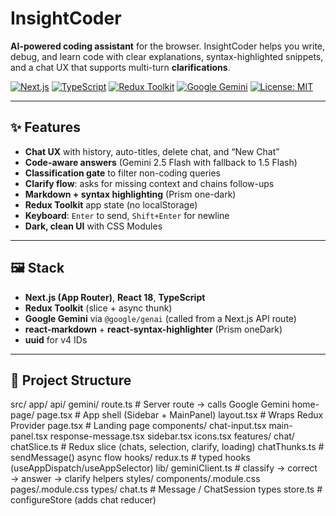 # InsightCoder

**AI-powered coding assistant** for the browser. InsightCoder helps you write, debug, and learn code with clear explanations, syntax-highlighted snippets, and a chat UX that supports multi-turn **clarifications**.

[![Next.js](https://img.shields.io/badge/Next.js-14+-black)](https://nextjs.org/)
[![TypeScript](https://img.shields.io/badge/TypeScript-Strict-blue)](https://www.typescriptlang.org/)
[![Redux Toolkit](https://img.shields.io/badge/State-Redux%20Toolkit-764abc)](https://redux-toolkit.js.org/)
[![Google Gemini](https://img.shields.io/badge/AI-Gemini-0b57d0)](https://ai.google.dev/)
[![License: MIT](https://img.shields.io/badge/License-MIT-yellow.svg)](#license)

---

## ✨ Features

- **Chat UX** with history, auto-titles, delete chat, and “New Chat”
- **Code-aware answers** (Gemini 2.5 Flash with fallback to 1.5 Flash)
- **Classification gate** to filter non-coding queries
- **Clarify flow**: asks for missing context and chains follow-ups
- **Markdown + syntax highlighting** (Prism one-dark)
- **Redux Toolkit** app state (no localStorage)
- **Keyboard**: `Enter` to send, `Shift+Enter` for newline
- **Dark, clean UI** with CSS Modules

---

## 🖼️ Stack

- **Next.js (App Router)**, **React 18**, **TypeScript**
- **Redux Toolkit** (slice + async thunk)
- **Google Gemini** via `@google/genai` (called from a Next.js API route)
- **react-markdown** + **react-syntax-highlighter** (Prism oneDark)
- **uuid** for v4 IDs

---

## 📁 Project Structure

src/
app/
api/
gemini/
route.ts # Server route → calls Google Gemini
home-page/
page.tsx # App shell (Sidebar + MainPanel)
layout.tsx # Wraps Redux Provider
page.tsx # Landing page
components/
chat-input.tsx
main-panel.tsx
response-message.tsx
sidebar.tsx
icons.tsx
features/
chat/
chatSlice.ts # Redux slice (chats, selection, clarify, loading)
chatThunks.ts # sendMessage() async flow
hooks/
redux.ts # typed hooks (useAppDispatch/useAppSelector)
lib/
geminiClient.ts # classify → correct → answer → clarify helpers
styles/
components/.module.css
pages/.module.css
types/
chat.ts # Message / ChatSession types
store.ts # configureStore (adds chat reducer)
